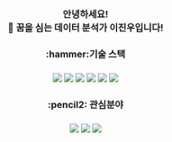 



<h3 align ='center'> 안녕하세요!</br>
🌱 꿈을 심는 데이터 분석가 이진우입니다! </h3>

 


</div>
<h3 align ='center'> :hammer:기술 스택</h3>
<h3 align='center'>  
 <img src="https://img.shields.io/badge/MySQL-4479A1?style=flat-square&logo=MySQL&logoColor=white"/></a> 
 <img src="https://img.shields.io/badge/Python-3766AB?style=flat-square&logo=Python&logoColor=white"/></a> 
 <img src="https://img.shields.io/badge/Git-F05032?style=flat-square&logo=Git&logoColor=white"/></a>
<img src="https://img.shields.io/badge/Github-181717?style=flat-square&logo=GitHub&logoColor=white"/></a>
<img src="https://img.shields.io/badge/Visual Studio Code-EDF8F9?style=flat-square&logo=Visual Studio Code&logoColor=007ACC"/></a>
<img src="https://img.shields.io/badge/Tableau-F4FFFC?style=flat-square&logo=Tableau&logoColor=18BFFF"/></a> 
 </h3>
<h3 align ='center'> :pencil2: 관심분야</h3>
<h3 align='center'>  
<img src="https://img.shields.io/badge/Google Analytics-E37400?style=flat-square&logo=Google Analytics&logoColor=white"/></a>
<img src="https://img.shields.io/badge/Apache Spark-E25A1C?style=flat-square&logo=Apache Spark&logoColor=white"/></a>
<img src="https://img.shields.io/badge/Amazon AWS-232F3E?style=flat-square&logo=Amazon AWS&logoColor=white"/></a>
</h3>


<!--
스킬배찌 만드는법
아이콘 : https://simpleicons.org/?q=MYS
<img src="https://img.shields.io/badge/쓰고자하는_텍스트-컬러코드?style=flat-square&logo=simpleicons에서_아이콘이름&logoColor=white"/></a>&nbsp

-->

<h3 align='center'> </h3>
<!--
**ev1025/ev1025** is a ✨ _special_ ✨ repository because its `README.md` (this file) appears on your GitHub profile.

Here are some ideas to get you started:

- 🔭 I’m currently working on ...
- 🌱 I’m currently learning ...
- 👯 I’m looking to collaborate on ...
- 🤔 I’m looking for help with ...
- 💬 Ask me about ...
- 📫 How to reach me: ...
- 😄 Pronouns: ...
- ⚡ Fun fact: ...
-->

<!--
오류 : Something went wrong! file an issue at https://tiny.one/readme-stats 
 -> https://devjaewoo.tistory.com/m/170// 보고 해결

deloy할 때 오류
The name contains invalid characters. Only letters, digits, and underscores are allowed. Furthermore, the name should start with a letter. 
-> name에 공백없는지 확인
토큰 : 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

-->
